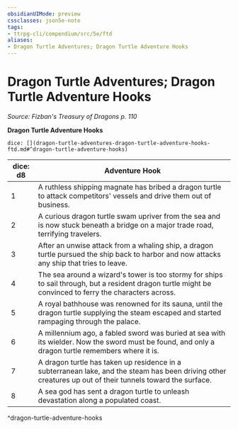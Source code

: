 ```yaml
---
obsidianUIMode: preview
cssclasses: json5e-note
tags:
- ttrpg-cli/compendium/src/5e/ftd
aliases:
- Dragon Turtle Adventures; Dragon Turtle Adventure Hooks
---
```

# Dragon Turtle Adventures; Dragon Turtle Adventure Hooks
*Source: Fizban's Treasury of Dragons p. 110* 

**Dragon Turtle Adventure Hooks**

`dice: [](dragon-turtle-adventures-dragon-turtle-adventure-hooks-ftd.md#^dragon-turtle-adventure-hooks)`

| dice: d8 | Adventure Hook |
|----------|----------------|
| 1 | A ruthless shipping magnate has bribed a dragon turtle to attack competitors' vessels and drive them out of business. |
| 2 | A curious dragon turtle swam upriver from the sea and is now stuck beneath a bridge on a major trade road, terrifying travelers. |
| 3 | After an unwise attack from a whaling ship, a dragon turtle pursued the ship back to harbor and now attacks any ship that tries to leave. |
| 4 | The sea around a wizard's tower is too stormy for ships to sail through, but a resident dragon turtle might be convinced to ferry the characters across. |
| 5 | A royal bathhouse was renowned for its sauna, until the dragon turtle supplying the steam escaped and started rampaging through the palace. |
| 6 | A millennium ago, a fabled sword was buried at sea with its wielder. Now the sword must be found, and only a dragon turtle remembers where it is. |
| 7 | A dragon turtle has taken up residence in a subterranean lake, and the steam has been driving other creatures up out of their tunnels toward the surface. |
| 8 | A sea god has sent a dragon turtle to unleash devastation along a populated coast. |
^dragon-turtle-adventure-hooks